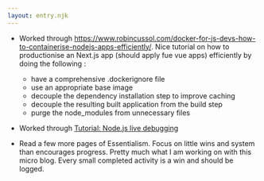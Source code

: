 ```yaml
---
layout: entry.njk
---
```


- Worked through https://www.robincussol.com/docker-for-js-devs-how-to-containerise-nodejs-apps-efficiently/. Nice tutorial on how to productionise an Next.js app (should apply fue vue apps) efficiently by doing the following :

    - have a comprehensive .dockerignore file
    - use an appropriate base image
    - decouple the dependency installation step to improve caching
    - decouple the resulting built application from the build step
    - purge the node_modules from unnecessary files
    
- Worked through [Tutorial: Node.js live debugging ](https://training.play-with-docker.com/nodejs-live-debugging/)
- Read a few more pages of Essentialism. Focus on little wins and system than encourages progress. Pretty much what I am working on with this micro blog. Every small completed activity is a win and should be logged.
